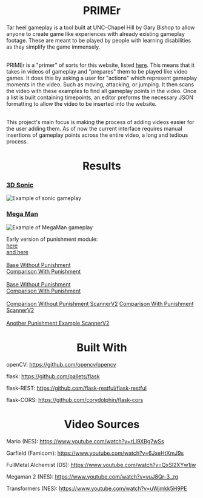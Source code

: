 <h1 align="center"> PRIMEr </h1>
Tar heel gameplay is a tool built at UNC-Chapel Hill by Gary Bishop to allow anyone to create game like experiences with
already existing gameplay footage. These are meant to be played by people with learning disabilities as they simplify the 
game immensely. 
<br><br>


PRIMEr is a "primer" of sorts for this website, listed <a href="https://www.tarheelgameplay.org">here</a>. This means that it takes in 
videos of gameplay and "prepares" them to be played like video games. It does this by asking a user for "actions" which represent
gameplay moments in the video. Such as moving, attacking, or jumping. It then scans the video with these examples to find all gameplay
points in the video. Once a list is built containing timepoints, an editor preforms the necessary JSON formatting to 
allow the video to be inserted into the website. <br><br>

This project's main focus is making the process of adding videos easier for the user adding them. As of now 
the current interface requires manual insertions of gameplay points across the entire video, a long and tedious process. 

<h1 align="center"> Results </h1>

### <a href="tarheelgameplay.org/play/?key=dominic-juliet-command">3D Sonic</a>

![Example of sonic gameplay](https://media.giphy.com/media/wsWQnZRvp0luT0fHzo/giphy.gif)

### <a href="https://tarheelgameplay.org/play/?key=temple-eric-powder">Mega Man</a>

![Example of MegaMan gameplay](https://media.giphy.com/media/g0mKmZLhRKwD5jvpUi/giphy.gif)

Early version of punishment module: <br>
 [here](https://tarheelgameplay.org/play/?key=florida-spark-calypso) <br>
 [and here](https://tarheelgameplay.org/play/?key=period-norway-mailbox) <br> <br>
 [Base Without Punishment](https://tarheelgameplay.org/play/?key=harris-cave-meteor) <br>
 [Comparison With Punishment](https://tarheelgameplay.org/play/?key=update-rival-sulfur) <br><br>
 [Base Without Punishment](https://tarheelgameplay.org/play/?key=cargo-pedro-company)<br>
 [Comparison With Punishment](https://tarheelgameplay.org/play/?key=acid-cloud-heaven)
<br><br>
[Comparison Without Punishment ScannerV2](https://tarheelgameplay.org/play/?key=fiber-velvet-crater)
[Comparison With Punishment ScannerV2](https://tarheelgameplay.org/play/?key=list-ticket-solid)
<br><br>
[Another Punishment Example ScannerV2](https://tarheelgameplay.org/play/?key=laser-radio-lucas)
<h1 align="center"> Built With </h1>

openCV: https://github.com/opencv/opencv

flask: https://github.com/pallets/flask

flask-REST: https://github.com/flask-restful/flask-restful 

flask-CORS: https://github.com/corydolphin/flask-cors


<h1 align="center"> Video Sources </h1>

Mario (NES): https://www.youtube.com/watch?v=rLl9XBg7wSs

Garfield (Famicom): https://www.youtube.com/watch?v=6JxeHtXmJ9s

FullMetal Alchemist (DS): https://www.youtube.com/watch?v=QxSl2XYw1jw

Megaman 2 (NES): https://www.youtube.com/watch?v=vuJ8Qr-3_zg

Transformers (NES): https://www.youtube.com/watch?v=uWjmkk5H9PE

